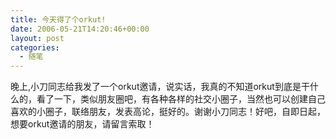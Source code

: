 ```yaml
---
title: 今天得了个orkut!
date: 2006-05-21T14:20:46+00:00
layout: post
categories:
  - 随笔
---
```


晚上,小刀同志给我发了一个orkut邀请，说实话，我真的不知道orkut到底是干什么的，看了一下，类似朋友圈吧，有各种各样的社交小圈子，当然也可以创建自己喜欢的小圈子，联络朋友，发表高论，挺好的。谢谢小刀同志！好吧，自即日起，想要orkut邀请的朋友，请留言索取！